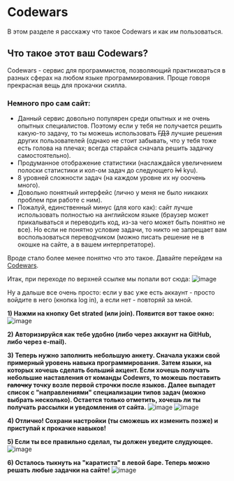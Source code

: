 # Codewars 

В этом разделе я расскажу что такое Codewars и как им пользоваться.

## Что такое этот ваш Codewars?

Codewars - сервис для программистов, позволяющий практиковаться в разных сферах на любом языке программирования. Проще говоря прекрасная вещь для прокачки скилла. 
### Немного про сам сайт:
- Данный сервис довольно популярен среди опытных и не очень опытных специалистов. Поэтому если у тебя не получается решить какую-то задачу, то ты можешь использовать <s>ГДЗ</s> лучшие решения других пользователей (однако не стоит забывать, что у тебя тоже есть голова на плечах; всегда старайся сначала решить задачку самостоятельно).
- Продуманное отображение статистики (наслаждайся увеличением полоски статистики и кол-ом задач до следующего <s>lvl</s> kyu).
- 8 уровней сложности задач (на каждом уровне их ну ооочень много).
- Довольно понятный интерфейс (лично у меня не было никаких проблем при работе с ним).
- Пожалуй, единственный минус (для кого как): сайт лучше использовать полностью на английском языке (браузер может прикалываться и переводить код, из-за чего может быть понятно не все). Но если не понятно условие задачи, то никто не запрещает вам воспользоваться переводчиком (можно писать решение не в окошке на сайте, а в вашем интерпретаторе).

Вроде стало более менее понятно что это такое. Давайте перейдем на <a href="https://www.codewars.com/">Codewars</a>.

Итак, при переходе по верхней ссылке мы попали вот сюда:
![image](https://github.com/0va1ski/Codewars/assets/172572941/8fe25278-6d65-478d-abaf-5da81b1a9bf5)

Ну а дальше все очень просто: если у вас уже есть аккаунт - просто войдите в него (кнопка log in), а если нет - повторяй за мной.

<strong>1) Нажми на кнопку Get strated (или join). Появится вот такое окно:</strong>
![image](https://github.com/0va1ski/Codewars/assets/172572941/bce74825-a21e-45f3-a606-e014d19494da)
 
<strong>2) Авторизируйся как тебе удобно (либо через аккаунт на GitHub, либо через e-mail).</strong>

<strong>3) Теперь нужно заполнить небольшую анкету. Сначала укажи свой примерный уровень навыка программирования. Затем языки, на которых хочешь сделать больший акцент. Если хочешь получать небольшие наставления от команды Codewrs, то можешь поставить <s>галочку</s> точку возле первой строчки после языков. Далее выпадет список с "направлениями" специализации типов задач (можно выбрать несколько). Остается только отметить, хочешь ли ты получать рассылки и уведомления от сайта.</strong>
![image](https://github.com/0va1ski/Codewars/assets/172572941/5e845fe1-91cd-4e90-9498-676846b38bb3)
![image](https://github.com/0va1ski/Codewars/assets/172572941/b009c482-fcec-4572-9848-7e7d1e1de5f2)

<strong>4) Отлично! Сохрани настройки (ты сможешь их изменить позже) и приступай к прокачке навыков!</strong>

<strong>5) Если ты все правильно сделал, ты должен уведите слудующее.</strong>
![image](https://github.com/user-attachments/assets/8713c365-9a12-4f30-8bbc-aeb4723a4433)

<strong>6) Осталось тыкнуть на "каратиста" в левой баре. Теперь можно решать любые задачки на сайте!</strong>
![image](https://github.com/user-attachments/assets/07ae05a4-3b5b-42dd-b304-e624a1cc5bc0)
